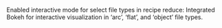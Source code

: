 Enabled interactive mode for select file types in recipe reduce: Integrated Bokeh for interactive visualization in ‘arc’, ‘flat’, and ‘object’ file types.